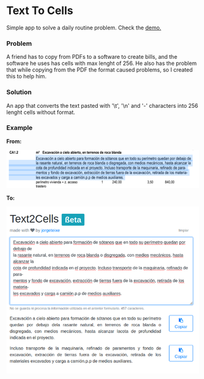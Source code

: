 # Text To Cells

Simple app to solve a daily routine problem. Check the [demo.](https://text2cells.jorgeteixeira.es)


### Problem
A friend has to copy from PDFs to a software to create bills, and the software he uses has cells with max lenght of 256. He also has the problem that while copying from the PDF the format caused problems, so I created this to help him.

### Solution
An app that converts the text pasted with '\t', '\n' and '-' characters into 256 lenght cells without format.

### Example
**From:**

![From this PDF](example/pdf.png)

**To:**

![To this output](example/text2cells.png)
